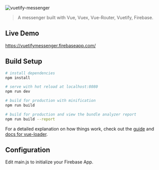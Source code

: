 ![vuetify-messenger](https://github.com/Perkovsky/vuetify-messenger/blob/master/static/Messenger.png)

> A messenger built with Vue, Vuex, Vue-Router, Vuetify, Firebase.

## Live Demo
https://vuetifymessenger.firebaseapp.com/

## Build Setup

``` bash
# install dependencies
npm install

# serve with hot reload at localhost:8080
npm run dev

# build for production with minification
npm run build

# build for production and view the bundle analyzer report
npm run build --report
```

For a detailed explanation on how things work, check out the [guide](http://vuejs-templates.github.io/webpack/) and [docs for vue-loader](http://vuejs.github.io/vue-loader).

## Configuration

Edit main.js to initialize your Firebase App.
